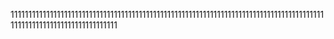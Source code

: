 1111111111111111111111111111111111111111111111111111111111111111111111111111111111111111111111111111111111111111111111

